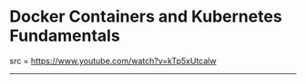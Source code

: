 # Docker Containers and Kubernetes Fundamentals

src = https://www.youtube.com/watch?v=kTp5xUtcalw  

---

# 
